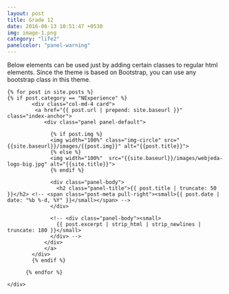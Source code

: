 ```yaml
---
layout: post
title: Grade 12
date: 2016-06-13 10:51:47 +0530
img: image-1.png
category: "life2"
panelcolor: "panel-warning"
---
```

Below elements can be used just by adding certain classes to regular html elements. Since the theme is based on Bootstrap, you can use any bootstrap class in this theme.



<div class="row pack">

    {% for post in site.posts %}  
    {% if post.category == "NExperience" %}
            <div class="col-md-4 card">
             <a href="{{ post.url | prepend: site.baseurl }}" class="index-anchor">    
                <div class="panel panel-default">
                  
                  {% if post.img %}
                  <img width="100%" class="img-circle" src="{{site.baseurl}}/images/{{post.img}}" alt="{{post.title}}">
                  {% else %}
                  <img width="100%"  src="{{site.baseurl}}/images/webjeda-logo-big.jpg" alt="{{site.title}}">
                  {% endif %}
                  
                  <div class="panel-body">
                    <h2 class="panel-title">{{ post.title | truncate: 50 }}</h2> <!-- <span class="post-meta pull-right"><small>{{ post.date | date: "%b %-d, %Y" }}</small></span> -->
                  </div>
                  
                  <!-- <div class="panel-body"><small>
                    {{ post.excerpt | strip_html | strip_newlines | truncate: 180 }}</small>
                  </div> -->
                </div>
                </a>
            </div>
            {% endif %}
        
          {% endfor %}

    </div> 












